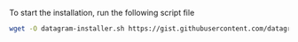 To start the installation, run the following script file
```bash
wget -O datagram-installer.sh https://gist.githubusercontent.com/datagram-dev/8ef3d7678dc828e45a65a3e955327736/raw/datagram-installer.sh && chmod +x datagram-installer.sh && sudo bash datagram-installer.sh ```
